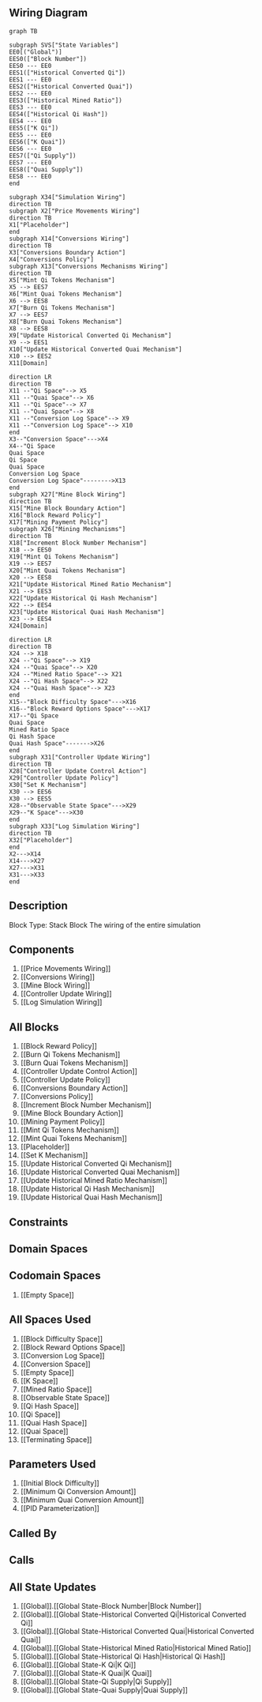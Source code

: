 ## Wiring Diagram

```mermaid
graph TB

subgraph SVS["State Variables"]
EE0[("Global")]
EES0(["Block Number"])
EES0 --- EE0
EES1(["Historical Converted Qi"])
EES1 --- EE0
EES2(["Historical Converted Quai"])
EES2 --- EE0
EES3(["Historical Mined Ratio"])
EES3 --- EE0
EES4(["Historical Qi Hash"])
EES4 --- EE0
EES5(["K Qi"])
EES5 --- EE0
EES6(["K Quai"])
EES6 --- EE0
EES7(["Qi Supply"])
EES7 --- EE0
EES8(["Quai Supply"])
EES8 --- EE0
end

subgraph X34["Simulation Wiring"]
direction TB
subgraph X2["Price Movements Wiring"]
direction TB
X1["Placeholder"]
end
subgraph X14["Conversions Wiring"]
direction TB
X3["Conversions Boundary Action"]
X4["Conversions Policy"]
subgraph X13["Conversions Mechanisms Wiring"]
direction TB
X5["Mint Qi Tokens Mechanism"]
X5 --> EES7
X6["Mint Quai Tokens Mechanism"]
X6 --> EES8
X7["Burn Qi Tokens Mechanism"]
X7 --> EES7
X8["Burn Quai Tokens Mechanism"]
X8 --> EES8
X9["Update Historical Converted Qi Mechanism"]
X9 --> EES1
X10["Update Historical Converted Quai Mechanism"]
X10 --> EES2
X11[Domain]

direction LR
direction TB
X11 --"Qi Space"--> X5
X11 --"Quai Space"--> X6
X11 --"Qi Space"--> X7
X11 --"Quai Space"--> X8
X11 --"Conversion Log Space"--> X9
X11 --"Conversion Log Space"--> X10
end
X3--"Conversion Space"--->X4
X4--"Qi Space
Quai Space
Qi Space
Quai Space
Conversion Log Space
Conversion Log Space"-------->X13
end
subgraph X27["Mine Block Wiring"]
direction TB
X15["Mine Block Boundary Action"]
X16["Block Reward Policy"]
X17["Mining Payment Policy"]
subgraph X26["Mining Mechanisms"]
direction TB
X18["Increment Block Number Mechanism"]
X18 --> EES0
X19["Mint Qi Tokens Mechanism"]
X19 --> EES7
X20["Mint Quai Tokens Mechanism"]
X20 --> EES8
X21["Update Historical Mined Ratio Mechanism"]
X21 --> EES3
X22["Update Historical Qi Hash Mechanism"]
X22 --> EES4
X23["Update Historical Quai Hash Mechanism"]
X23 --> EES4
X24[Domain]

direction LR
direction TB
X24 --> X18
X24 --"Qi Space"--> X19
X24 --"Quai Space"--> X20
X24 --"Mined Ratio Space"--> X21
X24 --"Qi Hash Space"--> X22
X24 --"Quai Hash Space"--> X23
end
X15--"Block Difficulty Space"--->X16
X16--"Block Reward Options Space"--->X17
X17--"Qi Space
Quai Space
Mined Ratio Space
Qi Hash Space
Quai Hash Space"------->X26
end
subgraph X31["Controller Update Wiring"]
direction TB
X28["Controller Update Control Action"]
X29["Controller Update Policy"]
X30["Set K Mechanism"]
X30 --> EES6
X30 --> EES5
X28--"Observable State Space"--->X29
X29--"K Space"--->X30
end
subgraph X33["Log Simulation Wiring"]
direction TB
X32["Placeholder"]
end
X2--->X14
X14--->X27
X27--->X31
X31--->X33
end
```

## Description

Block Type: Stack Block
The wiring of the entire simulation
## Components
1. [[Price Movements Wiring]]
2. [[Conversions Wiring]]
3. [[Mine Block Wiring]]
4. [[Controller Update Wiring]]
5. [[Log Simulation Wiring]]

## All Blocks
1. [[Block Reward Policy]]
2. [[Burn Qi Tokens Mechanism]]
3. [[Burn Quai Tokens Mechanism]]
4. [[Controller Update Control Action]]
5. [[Controller Update Policy]]
6. [[Conversions Boundary Action]]
7. [[Conversions Policy]]
8. [[Increment Block Number Mechanism]]
9. [[Mine Block Boundary Action]]
10. [[Mining Payment Policy]]
11. [[Mint Qi Tokens Mechanism]]
12. [[Mint Quai Tokens Mechanism]]
13. [[Placeholder]]
14. [[Set K Mechanism]]
15. [[Update Historical Converted Qi Mechanism]]
16. [[Update Historical Converted Quai Mechanism]]
17. [[Update Historical Mined Ratio Mechanism]]
18. [[Update Historical Qi Hash Mechanism]]
19. [[Update Historical Quai Hash Mechanism]]

## Constraints

## Domain Spaces

## Codomain Spaces
1. [[Empty Space]]

## All Spaces Used
1. [[Block Difficulty Space]]
2. [[Block Reward Options Space]]
3. [[Conversion Log Space]]
4. [[Conversion Space]]
5. [[Empty Space]]
6. [[K Space]]
7. [[Mined Ratio Space]]
8. [[Observable State Space]]
9. [[Qi Hash Space]]
10. [[Qi Space]]
11. [[Quai Hash Space]]
12. [[Quai Space]]
13. [[Terminating Space]]

## Parameters Used
1. [[Initial Block Difficulty]]
2. [[Minimum Qi Conversion Amount]]
3. [[Minimum Quai Conversion Amount]]
4. [[PID Parameterization]]

## Called By

## Calls

## All State Updates
1. [[Global]].[[Global State-Block Number|Block Number]]
2. [[Global]].[[Global State-Historical Converted Qi|Historical Converted Qi]]
3. [[Global]].[[Global State-Historical Converted Quai|Historical Converted Quai]]
4. [[Global]].[[Global State-Historical Mined Ratio|Historical Mined Ratio]]
5. [[Global]].[[Global State-Historical Qi Hash|Historical Qi Hash]]
6. [[Global]].[[Global State-K Qi|K Qi]]
7. [[Global]].[[Global State-K Quai|K Quai]]
8. [[Global]].[[Global State-Qi Supply|Qi Supply]]
9. [[Global]].[[Global State-Quai Supply|Quai Supply]]

